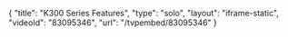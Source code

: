 {
    "title": "K300 Series Features",
    "type": "solo",
    "layout": "iframe-static",
    "videoId": "83095346",
    "url": "\/tvpembed\/83095346"
}